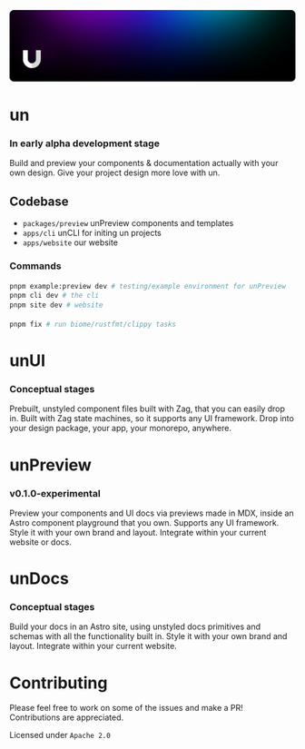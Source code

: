 ![un Banner](/.github/github.png)

# un

### In early alpha development stage

Build and preview your components & documentation actually with your own design. Give your project design more love with un.

## Codebase

- `packages/preview` unPreview components and templates
- `apps/cli` unCLI for initing un projects
- `apps/website` our website

### Commands

```bash
pnpm example:preview dev # testing/example environment for unPreview
pnpm cli dev # the cli
pnpm site dev # website

pnpm fix # run biome/rustfmt/clippy tasks
```

# unUI

### Conceptual stages

Prebuilt, unstyled component files built with Zag, that you can easily drop in. Built with Zag state machines, so it supports any UI framework. Drop into your design package, your app, your monorepo, anywhere.

# unPreview

### v0.1.0-experimental

Preview your components and UI docs via previews made in MDX, inside an Astro component playground that you own. Supports any UI framework. Style it with your own brand and layout. Integrate within your current website or docs.

# unDocs

### Conceptual stages

Build your docs in an Astro site, using unstyled docs primitives and schemas with all the functionality built in. Style it with your own brand and layout. Integrate within your current website.

# Contributing

Please feel free to work on some of the issues and make a PR! Contributions are appreciated.

Licensed under `Apache 2.0`
